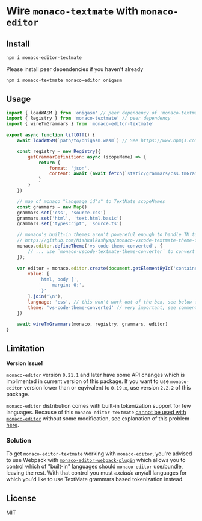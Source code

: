 # Wire `monaco-textmate` with `monaco-editor`

## Install

```sh
npm i monaco-editor-textmate
```

Please install peer dependencies if you haven't already
```sh
npm i monaco-textmate monaco-editor onigasm
```
## Usage

```javascript
import { loadWASM } from 'onigasm' // peer dependency of 'monaco-textmate'
import { Registry } from 'monaco-textmate' // peer dependency
import { wireTmGrammars } from 'monaco-editor-textmate'

export async function liftOff() {
    await loadWASM(`path/to/onigasm.wasm`) // See https://www.npmjs.com/package/onigasm#light-it-up

    const registry = new Registry({
        getGrammarDefinition: async (scopeName) => {
            return {
                format: 'json',
                content: await (await fetch(`static/grammars/css.tmGrammar.json`)).text()
            }
        }
    })

    // map of monaco "language id's" to TextMate scopeNames
    const grammars = new Map()
    grammars.set('css', 'source.css')
    grammars.set('html', 'text.html.basic')
    grammars.set('typescript', 'source.ts')

    // monaco's built-in themes aren't powereful enough to handle TM tokens
    // https://github.com/Nishkalkashyap/monaco-vscode-textmate-theme-converter#monaco-vscode-textmate-theme-converter
    monaco.editor.defineTheme('vs-code-theme-converted', {
        // ... use `monaco-vscode-textmate-theme-converter` to convert vs code theme and pass the parsed object here
    });
    
    var editor = monaco.editor.create(document.getElementById('container'), {
        value: [
            'html, body {',
            '    margin: 0;',
            '}'
        ].join('\n'),
        language: 'css', // this won't work out of the box, see below for more info,
        theme: 'vs-code-theme-converted' // very important, see comment above
    })
    
    await wireTmGrammars(monaco, registry, grammars, editor)
}
```

## Limitation

**Version Issue!**

`monaco-editor` version `0.21.1` and later have some API changes which is implimented in current version of this package. If you want to use `monaco-editor` version lower than or eqvivalent to `0.19.x`, use version `2.2.2` of this package.

`monaco-editor` distribution comes with built-in tokenization support for few languages. Because of this `monaco-editor-textmate` [cannot
be used with `monaco-editor`](https://github.com/Microsoft/monaco-editor/issues/884) without some modification, see explanation of this problem [here](https://github.com/Microsoft/monaco-editor/issues/884#issuecomment-389778611).

### Solution

To get `monaco-editor-textmate` working with `monaco-editor`, you're advised to use Webpack with [`monaco-editor-webpack-plugin`](https://www.npmjs.com/package/monaco-editor-webpack-plugin) which allows you to control which of "built-in" languages should `monaco-editor` use/bundle, leaving the rest.
With that control you must *exclude* any/all languages for which you'd like to use TextMate grammars based tokenization instead.

## License
MIT
